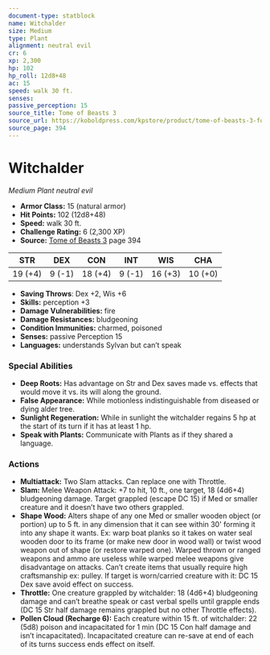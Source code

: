 ```yaml
---
document-type: statblock
name: Witchalder
size: Medium
type: Plant
alignment: neutral evil
cr: 6
xp: 2,300
hp: 102
hp_roll: 12d8+48
ac: 15
speed: walk 30 ft.
senses: 
passive_perception: 15
source_title: Tome of Beasts 3
source_url: https://koboldpress.com/kpstore/product/tome-of-beasts-3-for-5th-edition/
source_page: 394
---
```


# Witchalder

*Medium* *Plant* *neutral evil*

- **Armor Class:** 15 (natural armor)
- **Hit Points:** 102 (12d8+48)
- **Speed:** walk 30 ft.
- **Challenge Rating:** 6 (2,300 XP)
- **Source:** [Tome of Beasts 3](https://koboldpress.com/kpstore/product/tome-of-beasts-3-for-5th-edition/) page 394

| STR | DEX | CON | INT | WIS | CHA |
| --- | --- | --- | --- | --- | --- |
| 19 (+4) | 9 (-1) | 18 (+4) | 9 (-1) | 16 (+3) | 10 (+0) |

- **Saving Throws**: Dex +2, Wis +6
- **Skills:** perception +3
- **Damage Vulnerabilities:** fire
- **Damage Resistances:** bludgeoning
- **Condition Immunities:** charmed, poisoned
- **Senses:** passive Perception 15
- **Languages:** understands Sylvan but can’t speak

### Special Abilities

- **Deep Roots:** Has advantage on Str and Dex saves made vs. effects that would move it vs. its will along the ground.
- **False Appearance:** While motionless indistinguishable from diseased or dying alder tree.
- **Sunlight Regeneration:** While in sunlight the witchalder regains 5 hp at the start of its turn if it has at least 1 hp.
- **Speak with Plants:** Communicate with Plants as if they shared a language.

### Actions

- **Multiattack:** Two Slam attacks. Can replace one with Throttle.
- **Slam:** Melee Weapon Attack: +7 to hit, 10 ft., one target, 18 (4d6+4) bludgeoning damage. Target grappled (escape DC 15) if Med or smaller creature and it doesn’t have two others grappled.
- **Shape Wood:** Alters shape of any one Med or smaller wooden object (or portion) up to 5 ft. in any dimension that it can see within 30' forming it into any shape it wants. Ex: warp boat planks so it takes on water seal wooden door to its frame (or make new door in wood wall) or twist wood weapon out of shape (or restore warped one). Warped thrown or ranged weapons and ammo are useless while warped melee weapons give disadvantage on attacks. Can’t create items that usually require high craftsmanship ex: pulley. If target is worn/carried creature with it: DC 15 Dex save avoid effect on success.
- **Throttle:** One creature grappled by witchalder: 18 (4d6+4) bludgeoning damage and can’t breathe speak or cast verbal spells until grapple ends (DC 15 Str half damage remains grappled but no other Throttle effects).
- **Pollen Cloud (Recharge 6):** Each creature within 15 ft. of witchalder: 22 (5d8) poison and incapacitated for 1 min (DC 15 Con half damage and isn’t incapacitated). Incapacitated creature can re-save at end of each of its turns success ends effect on itself.
